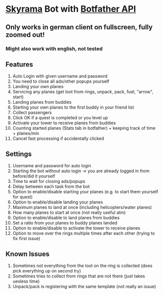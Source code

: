 # [Skyrama](https://www.skyrama.com/) Bot with [Botfather API](https://botfather.io/)

## Only works in german client on fullscreen, fully zoomed out!
### Might also work with english, not tested

## Features

1. Auto Login with given username and password
1. You need to close all ads/other popups yourself
1. Landing your own planes
1. Servicing any planes (get loot from rings, unpack, pack, fuel, "arrow", start)
1. Landing planes from buddies
1. Starting your own planes to the first buddy in your friend list
1. Collect passengers
1. Click OK if a quest is completed or you level up
1. Activate your tower to receive planes from buddies
1. Counting started planes (Stats tab in botfather) + keeping track of time + planes/min
1. Cancel fast processing if accidentally clicked

## Settings

1. Username and password for auto login
1. Starting the bot without auto login -> you are already logged in from before/did it yourself
1. Time to wait for closing ads/popups
1. Delay between each task from the bot
1. Option to enable/disable starting your planes (e.g. to start them yourself for quest)
1. Option to enable/disable landing your planes
1. Maximum planes to land at once (including helicopters/water planes)
1. How many planes to start at once (not really useful atm)
1. Option to enable/disable to land planes from buddies
1. Set a ratio from your planes to buddy planes landed
1. Option to enable/disable to activate the tower to receive planes
1. Option to move over the rings multiple times after each other (trying to fix first issue)

## Known Issues

1. Sometimes not everything from the loot on the ring is collected (does pick everything up on second try)
1. Sometimes tries to collect from rings that are not there (just takes uesless time)
1. Unpack/pack is registering with the same template (not really an issue)
